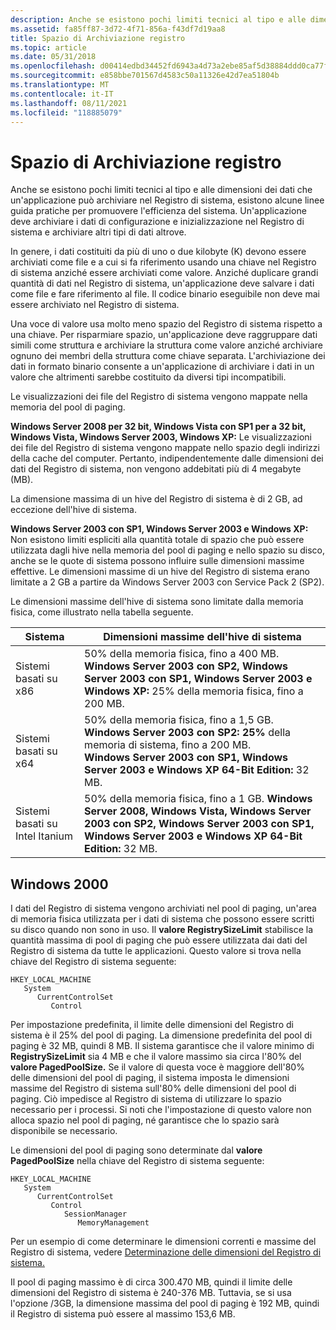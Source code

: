 ```yaml
---
description: Anche se esistono pochi limiti tecnici al tipo e alle dimensioni dei dati che un'applicazione può archiviare nel Registro di sistema, esistono alcune linee guida pratiche per promuovere l'efficienza del sistema.
ms.assetid: fa85ff87-3d72-4f71-856a-f43df7d19aa8
title: Spazio di Archiviazione registro
ms.topic: article
ms.date: 05/31/2018
ms.openlocfilehash: d00414edbd34452fd6943a4d73a2ebe85af5d38884ddd0ca77f1d8fb41ae6e0c
ms.sourcegitcommit: e858bbe701567d4583c50a11326e42d7ea51804b
ms.translationtype: MT
ms.contentlocale: it-IT
ms.lasthandoff: 08/11/2021
ms.locfileid: "118885079"
---
```

# <a name="registry-storage-space"></a>Spazio di Archiviazione registro

Anche se esistono pochi limiti tecnici al tipo e alle dimensioni dei dati che un'applicazione può archiviare nel Registro di sistema, esistono alcune linee guida pratiche per promuovere l'efficienza del sistema. Un'applicazione deve archiviare i dati di configurazione e inizializzazione nel Registro di sistema e archiviare altri tipi di dati altrove.

In genere, i dati costituiti da più di uno o due kilobyte (K) devono essere archiviati come file e a cui si fa riferimento usando una chiave nel Registro di sistema anziché essere archiviati come valore. Anziché duplicare grandi quantità di dati nel Registro di sistema, un'applicazione deve salvare i dati come file e fare riferimento al file. Il codice binario eseguibile non deve mai essere archiviato nel Registro di sistema.

Una voce di valore usa molto meno spazio del Registro di sistema rispetto a una chiave. Per risparmiare spazio, un'applicazione deve raggruppare dati simili come struttura e archiviare la struttura come valore anziché archiviare ognuno dei membri della struttura come chiave separata. L'archiviazione dei dati in formato binario consente a un'applicazione di archiviare i dati in un valore che altrimenti sarebbe costituito da diversi tipi incompatibili.

Le visualizzazioni dei file del Registro di sistema vengono mappate nella memoria del pool di paging.

**Windows Server 2008 per 32 bit, Windows Vista con SP1 per a 32 bit, Windows Vista, Windows Server 2003, Windows XP:** Le visualizzazioni dei file del Registro di sistema vengono mappate nello spazio degli indirizzi della cache del computer. Pertanto, indipendentemente dalle dimensioni dei dati del Registro di sistema, non vengono addebitati più di 4 megabyte (MB).

La dimensione massima di un hive del Registro di sistema è di 2 GB, ad eccezione dell'hive di sistema.

**Windows Server 2003 con SP1, Windows Server 2003 e Windows XP:** Non esistono limiti espliciti alla quantità totale di spazio che può essere utilizzata dagli hive nella memoria del pool di paging e nello spazio su disco, anche se le quote di sistema possono influire sulle dimensioni massime effettive. Le dimensioni massime di un hive del Registro di sistema erano limitate a 2 GB a partire da Windows Server 2003 con Service Pack 2 (SP2).

Le dimensioni massime dell'hive di sistema sono limitate dalla memoria fisica, come illustrato nella tabella seguente. 

| Sistema                      | Dimensioni massime dell'hive di sistema                                                                                                                                                                                                            |
|-----------------------------|--------------------------------------------------------------------------------------------------------------------------------------------------------------------------------------------------------------------------------------------|
| Sistemi basati su x86           | 50% della memoria fisica, fino a 400 MB. **Windows Server 2003 con SP2, Windows Server 2003 con SP1, Windows Server 2003 e Windows XP:** 25% della memoria fisica, fino a 200 MB.<br/>                                    |
| Sistemi basati su x64           | 50% della memoria fisica, fino a 1,5 GB. **Windows Server 2003 con SP2: 25%** della memoria di sistema, fino a 200 MB.<br/> **Windows Server 2003 con SP1, Windows Server 2003 e Windows XP 64-Bit Edition:** 32 MB.<br/> |
| Sistemi basati su Intel Itanium | 50% della memoria fisica, fino a 1 GB. **Windows Server 2008, Windows Vista, Windows Server 2003 con SP2, Windows Server 2003 con SP1, Windows Server 2003 e Windows XP 64-Bit Edition:** 32 MB.<br/>                         |



 

## <a name="windows-2000"></a>Windows 2000

I dati del Registro di sistema vengono archiviati nel pool di paging, un'area di memoria fisica utilizzata per i dati di sistema che possono essere scritti su disco quando non sono in uso. Il **valore RegistrySizeLimit** stabilisce la quantità massima di pool di paging che può essere utilizzata dai dati del Registro di sistema da tutte le applicazioni. Questo valore si trova nella chiave del Registro di sistema seguente:

```
HKEY_LOCAL_MACHINE
   System
      CurrentControlSet
         Control
```

Per impostazione predefinita, il limite delle dimensioni del Registro di sistema è il 25% del pool di paging. La dimensione predefinita del pool di paging è 32 MB, quindi 8 MB. Il sistema garantisce che il valore minimo di **RegistrySizeLimit** sia 4 MB e che il valore massimo sia circa l'80% del **valore PagedPoolSize.** Se il valore di questa voce è maggiore dell'80% delle dimensioni del pool di paging, il sistema imposta le dimensioni massime del Registro di sistema sull'80% delle dimensioni del pool di paging. Ciò impedisce al Registro di sistema di utilizzare lo spazio necessario per i processi. Si noti che l'impostazione di questo valore non alloca spazio nel pool di paging, né garantisce che lo spazio sarà disponibile se necessario.

Le dimensioni del pool di paging sono determinate dal **valore PagedPoolSize** nella chiave del Registro di sistema seguente:

```
HKEY_LOCAL_MACHINE
   System
      CurrentControlSet
         Control
            SessionManager
               MemoryManagement
```

Per un esempio di come determinare le dimensioni correnti e massime del Registro di sistema, vedere [Determinazione delle dimensioni del Registro di sistema.](determining-the-registry-size.md)

Il pool di paging massimo è di circa 300.470 MB, quindi il limite delle dimensioni del Registro di sistema è 240-376 MB. Tuttavia, se si usa l'opzione /3GB, la dimensione massima del pool di paging è 192 MB, quindi il Registro di sistema può essere al massimo 153,6 MB.

 

 




